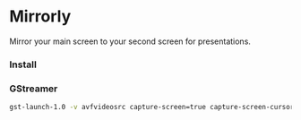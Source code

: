 # Mirrorly
Mirror your main screen to your second screen for presentations.

### Install

### GStreamer

```bash
gst-launch-1.0 -v avfvideosrc capture-screen=true capture-screen-cursor=true ! queue ! videoscale ! glimagesink
```